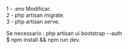1 - .env Modificar. </br>
2 -  php artisan migrate.</br>
3 -  php artisan serve.</br>

Se necessario : php artisan ui bootstrap --auth</br>
$ npm install && npm run dev.
